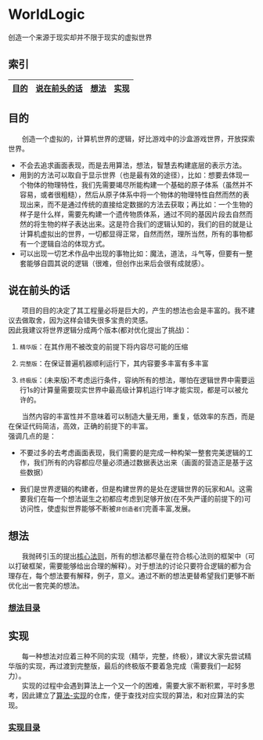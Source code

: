 # WorldLogic

创造一个来源于现实却并不限于现实的虚拟世界

## 索引

|[目的](#目的)|[说在前头的话](#说在前头的话)|[想法](#想法)|[实现](#实现)|
|-|-|-|-|

## 目的

&emsp;&emsp;创造一个虚拟的，计算机世界的逻辑，好比游戏中的沙盒游戏世界，开放探索世界。
  
- 不会去追求画面表现，而是去用算法，想法，智慧去构建底层的表示方法。  
- 用到的方法可以取自于显示世界（也是最有效的途径），比如：想要去体现一个物体的物理特性，我们先需要竭尽所能构建一个基础的原子体系（虽然并不容易，或者很粗糙），然后从原子体系中将一个物体的物理特性自然而然的表现出来，而不是通过传统的直接给定数据的方法去获取；再比如：一个生物的样子是什么样，需要先构建一个遗传物质体系，通过不同的基因片段去自然而然的将生物的样子表达出来。这是符合我们的逻辑认知的，我们的目的就是让计算机虚拟出的世界，一切都显得正常，自然而然，理所当然，所有的事物都有一个逻辑自洽的体现方式。  
- 可以出现一切艺术作品中出现的事物比如：魔法，道法，斗气等，但要有一整套能够自圆其说的逻辑（很难，但创作出来后会很有成就感）。

## 说在前头的话

&emsp;&emsp;项目的目的决定了其工程量必将是巨大的，产生的想法也会是丰富的。我不建议去做取舍，因为这样会错失很多宝贵的灵感。  
因此我建议将世界逻辑分成两个版本(都对优化提出了挑战)：  

1. `精华版`：在其作用不被改变的前提下将内容尽可能的压缩

2. `完整版`：在保证普遍机器顺利运行下，其内容要多丰富有多丰富  

3. `终极版`：(未来版)不考虑运行条件，容纳所有的想法，哪怕在逻辑世界中需要运行1s的计算量需要现实世界中最高级计算机运行1年才能实现，都是可以被允许的。  

&emsp;&emsp;当然内容的丰富性并不意味着可以制造大量无用，重复，低效率的东西，而是在保证代码简洁，高效，正确的前提下的丰富。  
强调几点的是：  

- 不要过多的去考虑画面表现，我们需要的是完成一种构架一整套完美逻辑的工作，我们所有的内容都应尽量必须通过数据表达出来（画面的营造正是基于这些数据）

- 我们是世界逻辑的构建者，但是构建世界的是处在逻辑世界的玩家和AI。这需要我们在每一个想法诞生之初都应考虑到足够开放(在不失严谨的前提下的)可访问性，使虚拟世界能够不断被`非创造者们`完善丰富,发展。

## 想法

&emsp;&emsp;我抛砖引玉的提出[核心法则](https://github.com/CloudSmokeMemory/WorldLogic/blob/main/mind/coreRule/%E6%A0%B8%E5%BF%83%E6%B3%95%E5%88%99.md#%E6%A0%B8%E5%BF%83%E6%B3%95%E5%88%99)，所有的想法都尽量在符合核心法则的框架中（可以打破框架，需要能够给出合理的解释）。对于想法的讨论只要符合逻辑的都为合理存在，每个想法要有解释，例子，意义。通过不断的想法更替希望我们更够不断优化出一套完美的想法。

### [想法目录](https://github.com/CloudSmokeMemory/WorldLogic/blob/main/mind/mindIndex.md#%E6%83%B3%E6%B3%95%E7%9B%AE%E5%BD%95)

## 实现

&emsp;&emsp;每一种想法对应着三种不同的实现（精华，完整，终极），建议大家先尝试精华版的实现，再过渡到完整版，最后的终极版不要着急完成（需要我们一起努力）。  
&emsp;&emsp;实现的过程中会遇到算法上一个又一个的困难，需要大家不断积累，平时多思考，因此建立了[算法-实现](https://github.com/CloudSmokeMemory/WorldLogic/blob/main/realize/algorithm_realize/algorithm_realizeIndex.md)的仓库，便于查找对应实现的算法，和对应算法的实现。

### [实现目录](https://github.com/CloudSmokeMemory/WorldLogic/blob/main/realize/realizeIndex.md)
